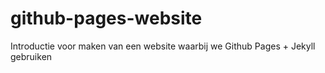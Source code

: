 # github-pages-website
Introductie voor maken van een website waarbij we Github Pages + Jekyll gebruiken
